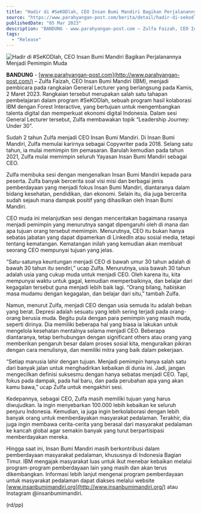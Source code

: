 ```yaml
---
title: "Hadir di #SeKODlah, CEO Insan Bumi Mandiri Bagikan Perjalanannya Menjadi Pemimpin Muda"
source: "https://www.parahyangan-post.com/berita/detail/hadir-di-sekodlah-ceo-insan-bumi-mandiri-bagikan-perjalanannya-menjadi-pemimpin-muda"
publishedDate: "05 Mar 2023"
description: "BANDUNG - www.parahyangan-post.com – Zulfa Faizah, CEO Insan Bumi Mandiri (IBM), menjadi pembicara pada rangkaian General Lecturer yang berlangsung pada Kamis, 2 Maret 2023. Rangkaian tersebut merupakan salah satu tahapan pembelajaran dalam program #SeKODlah, sebuah program hasil kolaborasi IBM dengan Forest Inte"
tags:
  - "Release"
---
```

![Hadir di #SeKODlah, CEO Insan Bumi Mandiri Bagikan Perjalanannya Menjadi Pemimpin Muda](https://www.parahyangan-post.com/asset/foto_berita/mail-IBM.jpg)

**BANDUNG** - [www.parahyangan-post.com](http://www.parahyangan-post.com/) – Zulfa Faizah, CEO Insan Bumi Mandiri (IBM), menjadi pembicara pada rangkaian General Lecturer yang berlangsung pada Kamis, 2 Maret 2023. Rangkaian tersebut merupakan salah satu tahapan pembelajaran dalam program #SeKODlah, sebuah program hasil kolaborasi IBM dengan Forest Interactive, yang bertujuan untuk mengembangkan talenta digital dan memperkuat ekonomi digital Indonesia. Dalam sesi General Lecturer tersebut, Zulfa membawakan topik “Leadership Journey: Under 30”. 

Sudah 2 tahun Zulfa menjadi CEO Insan Bumi Mandiri. Di Insan Bumi Mandiri, Zulfa memulai karirnya sebagai Copywriter pada 2018. Selang satu tahun, ia mulai memimpin tim pemasaran. Barulah kemudian pada tahun 2021, Zulfa mulai memimpin seluruh Yayasan Insan Bumi Mandiri sebagai CEO. 

Zulfa membuka sesi dengan mengenalkan Insan Bumi Mandiri kepada para peserta. Zulfa banyak bercerita soal visi misi dan berbagai jenis pemberdayaan yang menjadi fokus Insan Bumi Mandiri, diantaranya dalam bidang kesehatan, pendidikan, dan ekonomi. Selain itu, dia juga bercerita sudah sejauh mana dampak positif yang dihasilkan oleh Insan Bumi Mandiri. 

CEO muda ini melanjutkan sesi dengan menceritakan bagaimana rasanya menjadi pemimpin yang menurutnya sangat dipengaruhi oleh di mana dan apa tujuan orang tersebut memimpin. Menurutnya, CEO itu bukan hanya sebatas jabatan yang dapat dipamerkan di LinkedIn atau sosial media, tetapi tentang kematangan. Kematangan inilah yang kemudian akan membuat seorang CEO mempunyai tujuan yang jelas. 

“Satu-satunya keuntungan menjadi CEO di bawah umur 30 tahun adalah di bawah 30 tahun itu sendiri,” ucap Zulfa. Menurutnya, usia bawah 30 tahun adalah usia yang cukup muda untuk menjadi CEO. Oleh karena itu, kita mempunyai waktu untuk gagal, kemudian memperbaikinya, dan belajar dari kegagalan tersebut guna menjadi lebih baik lagi. “Orang bilang, habiskan masa mudamu dengan kegagalan, dan belajar dari situ,” tambah Zulfa. 

Namun, menurut Zulfa, menjadi CEO dengan usia semuda itu adalah beban yang berat. Depresi adalah sesuatu yang lebih sering terjadi pada orang-orang berusia muda. Begitu pula dengan para pemimpin yang masih muda, seperti dirinya. Dia memiliki beberapa hal yang biasa ia lakukan untuk mengelola kesehatan mentalnya selama menjadi CEO. Beberapa diantaranya, tetap berhubungan dengan significant others atau orang yang memberikan pengaruh besar dalam proses sosial kita, menguraikan pikiran dengan cara menulisnya, dan memiliki mitra yang baik dalam pekerjaan.

“Setiap manusia lahir dengan tujuan. Menjadi pemimpin hanya salah satu dari banyak jalan untuk menghadirkan kebaikan di dunia ini. Jadi, jangan mengecilkan definisi suksesmu dengan hanya sebatas menjadi CEO. Tapi, fokus pada dampak, pada hal baru, dan pada perubahan apa yang akan kamu bawa,” ucap Zulfa untuk mengakhiri sesi.

Kedepannya, sebagai CEO, Zulfa masih memiliki tujuan yang harus diwujudkan. Ia ingin menyebarkan 100.000 lebih kebaikan ke seluruh penjuru Indonesia. Kemudian, ia juga ingin berkolaborasi dengan lebih banyak orang untuk memberdayakan masyarakat pedalaman. Terakhir, dia juga ingin membawa cerita-cerita yang berasal dari masyarakat pedalaman ke kancah global agar semakin banyak yang turut berpartisipasi memberdayakan mereka.

Hingga saat ini, Insan Bumi Mandiri masih berkontribusi dalam pemberdayaan masyarakat pedalaman, khususnya di Indonesia Bagian Timur. IBM mengajak masyarakat luas untuk ikut menebar kebaikan melalui program-program pemberdayaan lain yang masih dan akan terus dikembangkan. Informasi lebih lanjut mengenai program pemberdayaan untuk masyarakat pedalaman dapat diakses melalui website [www.insanbumimandiri.org](http://www.insanbumimandiri.org/) atau Instagram @insanbumimandiri.

(rd/pp)